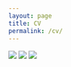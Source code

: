 ```yaml
---
layout: page
title: CV
permalink: /cv/
---
```


<img src="../assets/images/sailer-cv-1.png" align="center">
<img src="../assets/images/sailer-cv-2.png" align="center">
<img src="../assets/images/sailer-cv-3.png" align="center">
